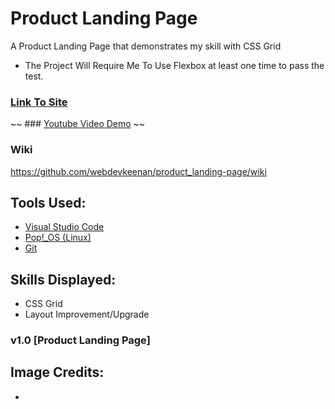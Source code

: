 # Product Landing Page
A Product Landing Page that demonstrates my skill with CSS Grid
* The Project Will Require Me To Use Flexbox at least one time to pass the test.

### [Link To Site](https://webdevkeenan.github.io/tech_doc/)

~~ ### [Youtube Video Demo]("Placeholder") ~~

### Wiki

https://github.com/webdevkeenan/product_landing-page/wiki 

## Tools Used: 
+ [Visual Studio Code](https://code.visualstudio.com/)
+ [Pop!_OS (Linux)](https://pop.system76.com/)
+ [Git](https://git-scm.com/)


## Skills Displayed: 
+ CSS Grid
+ Layout Improvement/Upgrade



### v1.0 [Product Landing Page]


## Image Credits:
+ 

